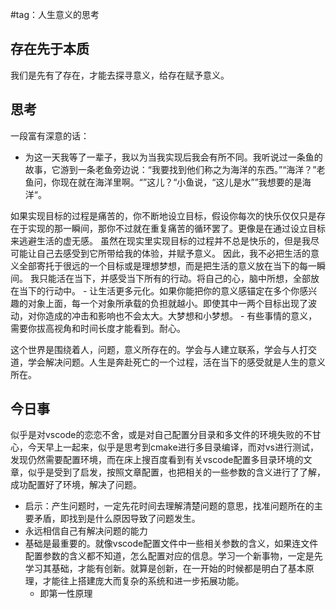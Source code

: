 #tag：人生意义的思考
## 存在先于本质

我们是先有了存在，才能去探寻意义，给存在赋予意义。
## 思考
一段富有深意的话：
- 为这一天我等了一辈子，我以为当我实现后我会有所不同。我听说过一条鱼的故事，它游到一条老鱼旁边说：“我要找到他们称之为海洋的东西。”“海洋？”老鱼问，你现在就在海洋里啊。“”这儿？“小鱼说，“这儿是水””我想要的是海洋“。

如果实现目标的过程是痛苦的，你不断地设立目标，假设你每次的快乐仅仅只是存在于实现的那一瞬间，那你不过就在重复痛苦的循环罢了。更像是在通过设立目标来逃避生活的虚无感。
虽然在现实里实现目标的过程并不总是快乐的，但是我尽可能让自己去感受到它所带给我的体验，并赋予意义。
因此，我不必把生活的意义全部寄托于很远的一个目标或是理想梦想，而是把生活的意义放在当下的每一瞬间。
我只能活在当下，并感受当下所有的行动。将自己的心，脑中所想，全部放在当下的行动中。
		- 让生活更多元化。如果你能把你的意义感锚定在多个你感兴趣的对象上面，每一个对象所承载的负担就越小。即使其中一两个目标出现了波动，对你造成的冲击和影响也不会太大。大梦想和小梦想。
		- 有些事情的意义，需要你拔高视角和时间长度才能看到。耐心。

这个世界是围绕着人，问题，意义所存在的。学会与人建立联系，学会与人打交道，学会解决问题。人生是奔赴死亡的一个过程，活在当下的感受就是人生的意义所在。

## 今日事
似乎是对vscode的恋恋不舍，或是对自己配置分目录和多文件的环境失败的不甘心，今天早上一起来，似乎是思考到cmake进行多目录编译，而对vs进行测试，发现仍然需要配置环境，而在床上搜百度看到有关vscode配置多目录环境的文章，似乎是受到了启发，按照文章配置，也把相关的一些参数的含义进行了了解，成功配置好了环境，解决了问题。
- 启示：产生问题时，一定先花时间去理解清楚问题的意思，找准问题所在的主要矛盾，即找到是什么原因导致了问题发生。
- 永远相信自己有解决问题的能力
- 基础是最重要的。就像vscode配置文件中一些相关参数的含义，如果连文件配置参数的含义都不知道，怎么配置对应的信息。学习一个新事物，一定是先学习其基础，才能有创新。就算是创新，在一开始的时候都是明白了基本原理，才能往上搭建庞大而复杂的系统和进一步拓展功能。
	- 即第一性原理
